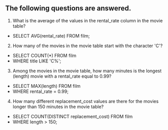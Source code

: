 The following questions are answered.
--
1) What is the average of the values in the rental_rate column in the movie table?
- SELECT AVG(rental_rate) FROM film;
2) How many of the movies in the movie table start with the character 'C'?
- SELECT COUNT(*) FROM film
- WHERE title LIKE 'C%';
3) Among the movies in the movie table, how many minutes is the longest (length) movie with a rental_rate equal to 0.99?
- SELECT MAX(length) FROM film
- WHERE rental_rate = 0.99;
4) How many different replacement_cost values are there for the movies longer than 150 minutes in the movie table?
- SELECT COUNT(DISTINCT replacement_cost) FROM film
- WHERE length > 150;
